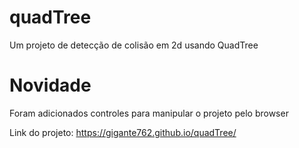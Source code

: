 # quadTree
Um projeto de detecção de colisão em 2d usando QuadTree

# Novidade
Foram adicionados controles para manipular o projeto pelo browser

Link do projeto: https://gigante762.github.io/quadTree/

